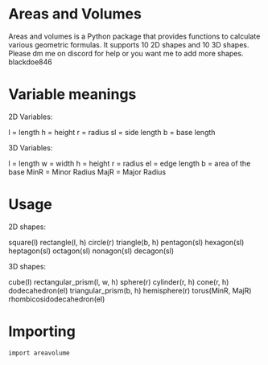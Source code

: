 # Areas and Volumes
Areas and volumes is a Python package that provides functions to calculate various geometric formulas. It supports 10 2D shapes and 10 3D shapes. Please dm me on discord for help or you want me to add more shapes. blackdoe846

# Variable meanings
2D Variables:

l = length
h = height
r = radius
sl = side length
b = base length

3D Variables:

l = length
w = width
h = height
r = radius
el = edge length
b = area of the base
MinR = Minor Radius
MajR = Major Radius

# Usage
2D shapes:

square(l)
rectangle(l, h)
circle(r)
triangle(b, h)
pentagon(sl)
hexagon(sl)
heptagon(sl)
octagon(sl)
nonagon(sl)
decagon(sl)

3D shapes:

cube(l)
rectangular_prism(l, w, h)
sphere(r)
cylinder(r, h)
cone(r, h)
dodecahedron(el)
triangular_prism(b, h)
hemisphere(r)
torus(MinR, MajR)
rhombicosidodecahedron(el)

# Importing
```bash
import areavolume
```
